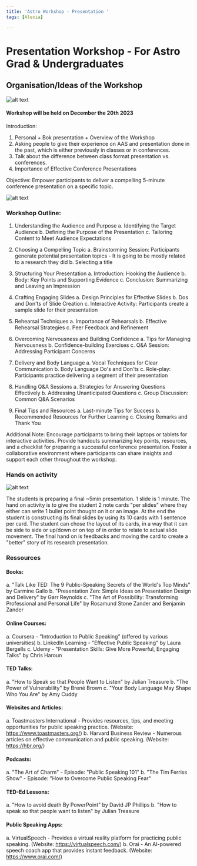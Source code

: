 ```yaml
---
title: 'Astro Workshop - Presentation '
tags: [Alexia]

---
```


# Presentation Workshop -  For Astro Grad & Undergraduates 

## Organisation/Ideas of the Workshop

![alt text](https://files.slack.com/files-pri/T0HTW3H0V-F06BX87NUSU/screen_shot_2023-12-21_at_2.44.49_pm-min.png?pub_secret=edc45892dc)

#### Workshop will be held on December the 20th 2023 

 Introduction: 
1) Personal + Bok presentation + Overview of the Workshop
2) Asking people to give their experience on AAS and presentation done in the past, which is either previously in classes or in conferences. 
3) Talk about the difference between class format presentation vs. conferences. 
4) Importance of Effective Conference Presentations

Objective:
Empower participants to deliver a compelling 5-minute conference presentation on a specific topic.

![alt text](https://files.slack.com/files-pri/T0HTW3H0V-F06BAU8SC04/screen_shot_2023-12-21_at_2.43.39_pm-min.png?pub_secret=9e38a10a88)

### Workshop Outline:

1. Understanding the Audience and Purpose 
a. Identifying the Target Audience
b. Defining the Purpose of the Presentation
c. Tailoring Content to Meet Audience Expectations

2. Choosing a Compelling Topic
a. Brainstorming Session: Participants generate potential presentation topics - It is going to be mostly related to a research they did 
b. Selecting a title

3. Structuring Your Presentation 
a. Introduction: Hooking the Audience 
b. Body: Key Points and Supporting Evidence
c. Conclusion: Summarizing and Leaving an Impression 

4. Crafting Engaging Slides 
a. Design Principles for Effective Slides
b. Dos and Don'ts of Slide Creation
c. Interactive Activity: Participants create a sample slide for their presentation

5. Rehearsal Techniques 
a. Importance of Rehearsals
b. Effective Rehearsal Strategies
c. Peer Feedback and Refinement

6. Overcoming Nervousness and Building Confidence 
a. Tips for Managing Nervousness
b. Confidence-building Exercises
c. Q&A Session: Addressing Participant Concerns

7. Delivery and Body Language 
a. Vocal Techniques for Clear Communication
b. Body Language Do's and Don'ts
c. Role-play: Participants practice delivering a segment of their presentation

8. Handling Q&A Sessions 
a. Strategies for Answering Questions Effectively
b. Addressing Unanticipated Questions
c. Group Discussion: Common Q&A Scenarios

9. Final Tips and Resources 
a. Last-minute Tips for Success
b. Recommended Resources for Further Learning
c. Closing Remarks and Thank You

Additional Note:
Encourage participants to bring their laptops or tablets for interactive activities. Provide handouts summarizing key points, resources, and a checklist for preparing a successful conference presentation. Foster a collaborative environment where participants can share insights and support each other throughout the workshop.

### Hands on activity 

![alt text](https://files.slack.com/files-pri/T0HTW3H0V-F06B8B978Q3/screen_shot_2023-12-21_at_2.42.27_pm-min.png?pub_secret=900994429a)

The students is preparing a final ~5min presentation. 1 slide is 1 minute. The hand on activity is to give the student 2 note cards "per slides" where they either can write 1 bullet point thought on it or an image. 
At the end the student is constructing its final slides by using its 10 cards with 1 sentence per card. The student can chose the layout of its cards, in a way that it can be side to side or up/down or on top of in order to relate to actual slide movement. 
The final hand on is feedbacks and moving the card to create a "better" story of its research presentation. 

### Ressources 

#### Books:
a. "Talk Like TED: The 9 Public-Speaking Secrets of the World's Top Minds" by Carmine Gallo
b. "Presentation Zen: Simple Ideas on Presentation Design and Delivery" by Garr Reynolds
c. "The Art of Possibility: Transforming Professional and Personal Life" by Rosamund Stone Zander and Benjamin Zander

#### Online Courses:
a. Coursera - "Introduction to Public Speaking" (offered by various universities)
b. LinkedIn Learning - "Effective Public Speaking" by Laura Bergells
c. Udemy - "Presentation Skills: Give More Powerful, Engaging Talks" by Chris Haroun

#### TED Talks:
a. "How to Speak so that People Want to Listen" by Julian Treasure
b. "The Power of Vulnerability" by Brené Brown
c. "Your Body Language May Shape Who You Are" by Amy Cuddy

#### Websites and Articles:
a. Toastmasters International - Provides resources, tips, and meeting opportunities for public speaking practice. (Website: https://www.toastmasters.org/)
b. Harvard Business Review - Numerous articles on effective communication and public speaking. (Website: https://hbr.org/)

#### Podcasts:
a. "The Art of Charm" - Episode: "Public Speaking 101"
b. "The Tim Ferriss Show" - Episode: "How to Overcome Public Speaking Fear"

#### TED-Ed Lessons:
a. "How to avoid death By PowerPoint" by David JP Phillips
b. "How to speak so that people want to listen" by Julian Treasure

#### Public Speaking Apps:
a. VirtualSpeech - Provides a virtual reality platform for practicing public speaking. (Website: https://virtualspeech.com/)
b. Orai - An AI-powered speech coach app that provides instant feedback. (Website: https://www.orai.com/)